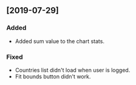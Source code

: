 ## [2019-07-29]

### Added

- Added sum value to the chart stats.

### Fixed

- Countries list didn't load when user is logged.
- Fit bounds button didn't work.
